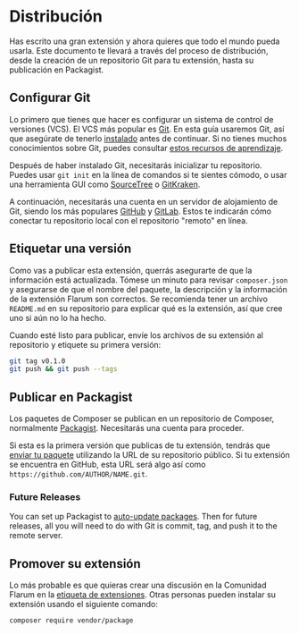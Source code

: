 # Distribución

Has escrito una gran extensión y ahora quieres que todo el mundo pueda usarla. Este documento te llevará a través del proceso de distribución, desde la creación de un repositorio Git para tu extensión, hasta su publicación en Packagist.

## Configurar Git

Lo primero que tienes que hacer es configurar un sistema de control de versiones (VCS).
El VCS más popular es [Git](https://git-scm.com/). En esta guía usaremos Git, así que asegúrate de tenerlo [instalado](https://git-scm.com/downloads) antes de continuar. Si no tienes muchos conocimientos sobre Git, puedes consultar [estos recursos de aprendizaje](https://try.github.io/).

Después de haber instalado Git, necesitarás inicializar tu repositorio. Puedes usar `git init` en la línea de comandos si te sientes cómodo, o usar una herramienta GUI como [SourceTree](https://www.sourcetreeapp.com/) o [GitKraken](https://www.gitkraken.com/).

A continuación, necesitarás una cuenta en un servidor de alojamiento de Git, siendo los más populares [GitHub](https://github.com) y [GitLab](https://gitlab.com). Estos te indicarán cómo conectar tu repositorio local con el repositorio "remoto" en línea.

## Etiquetar una versión

Como vas a publicar esta extensión, querrás asegurarte de que la información está actualizada. Tómese un minuto para revisar `composer.json` y asegurarse de que el nombre del paquete, la descripción y la información de la extensión Flarum son correctos. Se recomienda tener un archivo `README.md` en su repositorio para explicar qué es la extensión, así que cree uno si aún no lo ha hecho.

Cuando esté listo para publicar, envíe los archivos de su extensión al repositorio y etiquete su primera versión:

```bash
git tag v0.1.0
git push && git push --tags
```

## Publicar en Packagist

Los paquetes de Composer se publican en un repositorio de Composer, normalmente [Packagist](https://packagist.org/). Necesitarás una cuenta para proceder.

Si esta es la primera versión que publicas de tu extensión, tendrás que [enviar tu paquete](https://packagist.org/packages/submit) utilizando la URL de su repositorio público. Si tu extensión se encuentra en GitHub, esta URL será algo así como `https://github.com/AUTHOR/NAME.git`.

### Future Releases

You can set up Packagist to [auto-update packages](https://packagist.org/about#how-to-update-packages). Then for future releases, all you will need to do with Git is commit, tag, and push it to the remote server.

## Promover su extensión

Lo más probable es que quieras crear una discusión en la Comunidad Flarum en la [etiqueta de extensiones](https://discuss.flarum.org/t/extensions). Otras personas pueden instalar su extensión usando el siguiente comando:

```bash
composer require vendor/package
```

